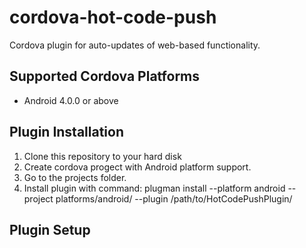 # cordova-hot-code-push

Cordova plugin for auto-updates of web-based functionality.

## Supported Cordova Platforms

* Android 4.0.0 or above

## Plugin Installation

1. Clone this repository to your hard disk
2. Create cordova progect with Android platform support.
3. Go to the projects folder.
4. Install plugin with command:
    plugman install --platform android --project platforms/android/ --plugin /path/to/HotCodePushPlugin/

## Plugin Setup
